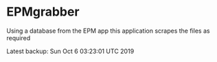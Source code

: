 # EPMgrabber
Using a database from the EPM app this application scrapes the files as required


Latest backup: Sun Oct 6 03:23:01 UTC 2019
